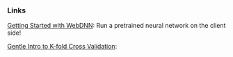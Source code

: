 ### Links

<p> <a href=https://milhidaka.github.io/webdnn-exercise/> Getting Started with WebDNN</a>: Run a pretrained neural network on the client side!</p>

<p> <a href=https://https://machinelearningmastery.com/k-fold-cross-validation/> Gentle Intro to K-fold Cross Validation</a>: </p>

